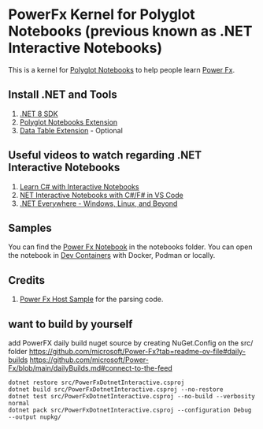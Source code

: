 PowerFx Kernel for Polyglot Notebooks (previous known as .NET Interactive Notebooks)
=====================================

This is a kernel for [Polyglot Notebooks](https://github.com/dotnet/interactive) to help people learn [Power Fx](https://github.com/microsoft/Power-Fx).

## Install .NET and Tools

1. [.NET 8 SDK](https://dotnet.microsoft.com/en-us/download)
2. [Polyglot Notebooks Extension](https://marketplace.visualstudio.com/items?itemName=ms-dotnettools.dotnet-interactive-vscode)
3. [Data Table Extension](https://marketplace.visualstudio.com/items?itemName=RandomFractalsInc.vscode-data-table) - Optional

## Useful videos to watch regarding .NET Interactive Notebooks

1. [Learn C# with Interactive Notebooks](https://www.youtube.com/watch?v=xdmdR2JfKfM)
2. [NET Interactive Notebooks with C#/F# in VS Code](https://www.youtube.com/watch?v=DMYtIJT1OeU)
3. [.NET Everywhere - Windows, Linux, and Beyond](https://www.youtube.com/watch?v=ZM6OO2lkxA4)

## Samples

You can find the [Power Fx Notebook](./notebooks/PowerFx.ipynb) in the notebooks folder. You can open the notebook in [Dev Containers](https://marketplace.visualstudio.com/items?itemName=ms-vscode-remote.remote-containers) with Docker, Podman or locally.

## Credits

1. [Power Fx Host Sample](https://github.com/microsoft/power-fx-host-samples) for the parsing code.


## want to build by yourself

add PowerFX daily build nuget source by creating NuGet.Config on the src/ folder
https://github.com/microsoft/Power-Fx?tab=readme-ov-file#daily-builds
https://github.com/microsoft/Power-Fx/blob/main/dailyBuilds.md#connect-to-the-feed

```
dotnet restore src/PowerFxDotnetInteractive.csproj
dotnet build src/PowerFxDotnetInteractive.csproj --no-restore
dotnet test src/PowerFxDotnetInteractive.csproj --no-build --verbosity normal
dotnet pack src/PowerFxDotnetInteractive.csproj --configuration Debug --output nupkg/
```